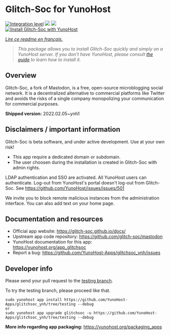 <!--
N.B.: This README was automatically generated by https://github.com/YunoHost/apps/tree/master/tools/README-generator
It shall NOT be edited by hand.
-->

# Glitch-Soc for YunoHost

[![Integration level](https://dash.yunohost.org/integration/glitchsoc.svg)](https://dash.yunohost.org/appci/app/glitchsoc) ![](https://ci-apps.yunohost.org/ci/badges/glitchsoc.status.svg) ![](https://ci-apps.yunohost.org/ci/badges/glitchsoc.maintain.svg)  
[![Install Glitch-Soc with YunoHost](https://install-app.yunohost.org/install-with-yunohost.svg)](https://install-app.yunohost.org/?app=glitchsoc)

*[Lire ce readme en français.](./README_fr.md)*

> *This package allows you to install Glitch-Soc quickly and simply on a YunoHost server.
If you don't have YunoHost, please consult [the guide](https://yunohost.org/#/install) to learn how to install it.*

## Overview

Glitch-Soc, a fork of Mastodon, is a free, open-source microblogging social network. It is a decentralized alternative to commercial platforms like Twitter and avoids the risks of a single company monopolizing your communication for commercial purposes. 


**Shipped version:** 2022.02.05~ynh1



## Disclaimers / important information

Glitch-Soc is beta software, and under active development. Use at your own risk!

* This app require a dedicated domain or subdomain.
* The user choosen during the installation is created in Glitch-Soc with admin rights.

LDAP authentication and SSO are activated. All YunoHost users can authenticate. Log-out from YunoHost's portal doesn't log-out from Glitch-Soc. See https://github.com/YunoHost/issues/issues/501

We invite you to block remote malicious instances from the administration interface. You can also add text on your home page.

## Documentation and resources

* Official app website: https://glitch-soc.github.io/docs/
* Upstream app code repository: https://github.com/glitch-soc/mastodon
* YunoHost documentation for this app: https://yunohost.org/app_glitchsoc
* Report a bug: https://github.com/YunoHost-Apps/glitchsoc_ynh/issues

## Developer info

Please send your pull request to the [testing branch](https://github.com/YunoHost-Apps/glitchsoc_ynh/tree/testing).

To try the testing branch, please proceed like that.
```
sudo yunohost app install https://github.com/YunoHost-Apps/glitchsoc_ynh/tree/testing --debug
or
sudo yunohost app upgrade glitchsoc -u https://github.com/YunoHost-Apps/glitchsoc_ynh/tree/testing --debug
```

**More info regarding app packaging:** https://yunohost.org/packaging_apps